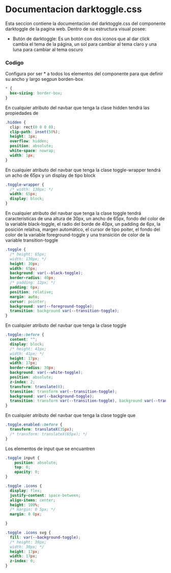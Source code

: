 # Documentacion darktoggle.css

 Esta seccion contiene la documentacion del darktoggle.css del componente darktoggle de la pagina web. Dentro de su estructura visual posee: 
*  Butón de darktoggle: Es un botón con dos iconos que al dar click cambia el tema de la página,  un sol para cambiar al  tema claro y una luna para cambiar al tema oscuro

### Codigo

Configura por ser  * a todos los elementos del componente para que definir su ancho y largo segpun borden-box
``` css
* {
  box-sizing: border-box;
}
``` 

En cualquier atributo del navbar que tenga la clase hidden tendrá las propiedades de 
```  css
.hidden {
  clip: rect(0 0 0 0);
  clip-path: inset(50%);
  height: 1px;
  overflow: hidden;
  position: absolute;
  white-space: nowrap;
  width: 1px;
}
``` 

En cualquier atributo del navbar que tenga la clase toggle-wrapper tendrá un acho de 65px y un display de tipo block
```  css
.toggle-wrapper {
  /* width: 130px; */
  width: 65px;
  display: block;
}
``` 

En cualquier atributo del navbar que tenga la clase  toggle tendrá caracteristicas de una altura de 30px, un ancho de 65px, fondo del color de la variable black-toggle, el radio del borde de 40px, un padding de 6px, la posición relaitva, margen automático, el cursor de tipo poiter, el  fondo del color de la variable foreground-toggle y una transición de color de la variable transition-toggle 
```  css
.toggle {
  /* height: 65px;
  width: 130px; */
  height: 30px;
  width: 65px;
  background: var(--black-toggle);
  border-radius: 40px;
  /* padding: 12px; */
  padding: 6px;
  position: relative;
  margin: auto;
  cursor: pointer;
  background: var(--foreground-toggle);
  transition: background var(--transition-toggle);
}
``` 

En cualquier atributo del navbar que tenga la clase  toggle
```  css
.toggle::before {
  content: "";
  display: block;
  /* height: 41px;
  width: 41px; */
  height: 17px;
  width: 17px;
  border-radius: 30px;
  background: var(--white-toggle);
  position: absolute;
  z-index: 2;
  transform: translate(0);
  transition: transform var(--transition-toggle);
  background: var(--background-toggle);
  transition: transform var(--transition-toggle), background var(--transition-toggle);
}
``` 

En cualquier atributo del navbar que tenga la clase toggle que 
```  css
.toggle.enabled::before {
  transform: translateX(35px);
  /* transform: translateX(65px); */
}
```

Los elementos de input que se encuantren
```  css
.toggle input {
	position: absolute;
	top: 0;
    opacity: 0;
}
``` 
``` css
.toggle .icons {
  display: flex;
  justify-content: space-between;
  align-items: center;
  height: 100%;
  /* margin: 0 5px; */
  margin: 0 0px;

}
``` 
``` css
.toggle .icons svg {
  fill: var(--background-toggle);
  /* height: 30px;
  width: 30px; */
  height: 17px;
  width: 17px;
  z-index: 0;
}
``` 
